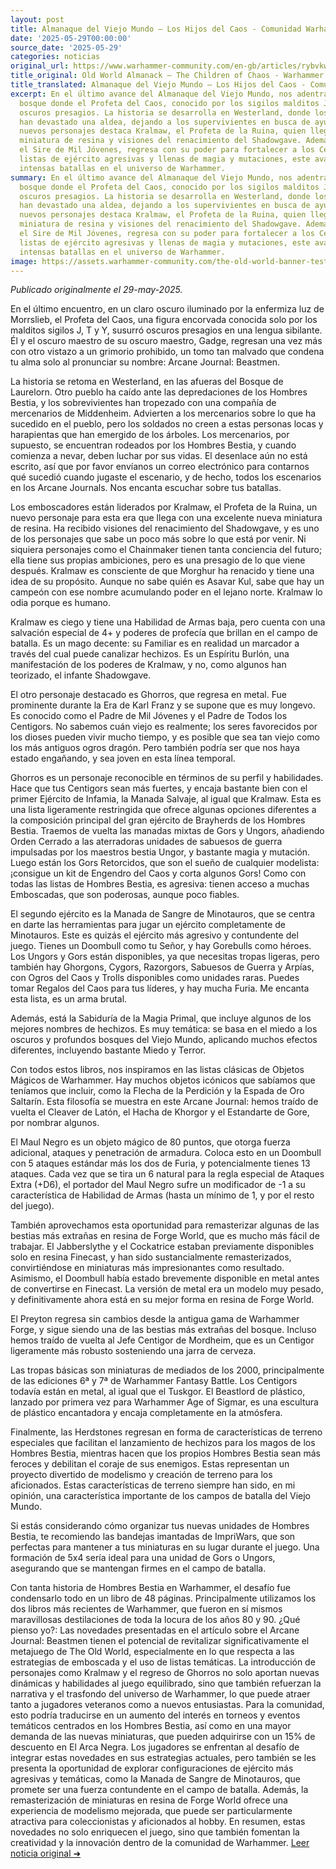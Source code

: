```yaml
---
layout: post
title: Almanaque del Viejo Mundo – Los Hijos del Caos - Comunidad Warhammer
date: '2025-05-29T00:00:00'
source_date: '2025-05-29'
categories: noticias
original_url: https://www.warhammer-community.com/en-gb/articles/rybvkwfs/old-world-almanack-the-children-of-chaos/
title_original: Old World Almanack – The Children of Chaos - Warhammer Community
title_translated: Almanaque del Viejo Mundo – Los Hijos del Caos - Comunidad Warhammer
excerpt: En el último avance del Almanaque del Viejo Mundo, nos adentramos en un oscuro
  bosque donde el Profeta del Caos, conocido por los sigilos malditos J, T y Y, revela
  oscuros presagios. La historia se desarrolla en Westerland, donde los hombres bestia
  han devastado una aldea, dejando a los supervivientes en busca de ayuda. Entre los
  nuevos personajes destaca Kralmaw, el Profeta de la Ruina, quien llega con una impresionante
  miniatura de resina y visiones del renacimiento del Shadowgave. Además, Ghorros,
  el Sire de Mil Jóvenes, regresa con su poder para fortalecer a los Centigors. Con
  listas de ejército agresivas y llenas de magia y mutaciones, este avance promete
  intensas batallas en el universo de Warhammer.
summary: En el último avance del Almanaque del Viejo Mundo, nos adentramos en un oscuro
  bosque donde el Profeta del Caos, conocido por los sigilos malditos J, T y Y, revela
  oscuros presagios. La historia se desarrolla en Westerland, donde los hombres bestia
  han devastado una aldea, dejando a los supervivientes en busca de ayuda. Entre los
  nuevos personajes destaca Kralmaw, el Profeta de la Ruina, quien llega con una impresionante
  miniatura de resina y visiones del renacimiento del Shadowgave. Además, Ghorros,
  el Sire de Mil Jóvenes, regresa con su poder para fortalecer a los Centigors. Con
  listas de ejército agresivas y llenas de magia y mutaciones, este avance promete
  intensas batallas en el universo de Warhammer.
image: https://assets.warhammer-community.com/the-old-world-banner-test.jpg
---
```


*Publicado originalmente el 29-may-2025.*

En el último encuentro, en un claro oscuro iluminado por la enfermiza luz de Morrslieb, el Profeta del Caos, una figura encorvada conocida solo por los malditos sigilos J, T y Y, susurró oscuros presagios en una lengua sibilante. Él y el oscuro maestro de su oscuro maestro, Gadge, regresan una vez más con otro vistazo a un grimorio prohibido, un tomo tan malvado que condena tu alma solo al pronunciar su nombre: Arcane Journal: Beastmen.

La historia se retoma en Westerland, en las afueras del Bosque de Laurelorn. Otro pueblo ha caído ante las depredaciones de los Hombres Bestia, y los sobrevivientes han tropezado con una compañía de mercenarios de Middenheim. Advierten a los mercenarios sobre lo que ha sucedido en el pueblo, pero los soldados no creen a estas personas locas y harapientas que han emergido de los árboles. Los mercenarios, por supuesto, se encuentran rodeados por los Hombres Bestia, y cuando comienza a nevar, deben luchar por sus vidas. El desenlace aún no está escrito, así que por favor envíanos un correo electrónico para contarnos qué sucedió cuando jugaste el escenario, y de hecho, todos los escenarios en los Arcane Journals. Nos encanta escuchar sobre tus batallas.

Los emboscadores están liderados por Kralmaw, el Profeta de la Ruina, un nuevo personaje para esta era que llega con una excelente nueva miniatura de resina. Ha recibido visiones del renacimiento del Shadowgave, y es uno de los personajes que sabe un poco más sobre lo que está por venir. Ni siquiera personajes como el Chainmaker tienen tanta conciencia del futuro; ella tiene sus propias ambiciones, pero es una presagio de lo que viene después. Kralmaw es consciente de que Morghur ha renacido y tiene una idea de su propósito. Aunque no sabe quién es Asavar Kul, sabe que hay un campeón con ese nombre acumulando poder en el lejano norte. Kralmaw lo odia porque es humano.

Kralmaw es ciego y tiene una Habilidad de Armas baja, pero cuenta con una salvación especial de 4+ y poderes de profecía que brillan en el campo de batalla. Es un mago decente: su Familiar es en realidad un marcador a través del cual puede canalizar hechizos. Es un Espíritu Burlón, una manifestación de los poderes de Kralmaw, y no, como algunos han teorizado, el infante Shadowgave.

El otro personaje destacado es Ghorros, que regresa en metal. Fue prominente durante la Era de Karl Franz y se supone que es muy longevo. Es conocido como el Padre de Mil Jóvenes y el Padre de Todos los Centigors. No sabemos cuán viejo es realmente; los seres favorecidos por los dioses pueden vivir mucho tiempo, y es posible que sea tan viejo como los más antiguos ogros dragón. Pero también podría ser que nos haya estado engañando, y sea joven en esta línea temporal.

Ghorros es un personaje reconocible en términos de su perfil y habilidades. Hace que tus Centigors sean más fuertes, y encaja bastante bien con el primer Ejército de Infamia, la Manada Salvaje, al igual que Kralmaw. Esta es una lista ligeramente restringida que ofrece algunas opciones diferentes a la composición principal del gran ejército de Brayherds de los Hombres Bestia. Traemos de vuelta las manadas mixtas de Gors y Ungors, añadiendo Orden Cerrado a las aterradoras unidades de sabuesos de guerra impulsadas por los maestros bestia Ungor, y bastante magia y mutación. Luego están los Gors Retorcidos, que son el sueño de cualquier modelista: ¡consigue un kit de Engendro del Caos y corta algunos Gors! Como con todas las listas de Hombres Bestia, es agresiva: tienen acceso a muchas Emboscadas, que son poderosas, aunque poco fiables.

El segundo ejército es la Manada de Sangre de Minotauros, que se centra en darte las herramientas para jugar un ejército completamente de Minotauros. Este es quizás el ejército más agresivo y contundente del juego. Tienes un Doombull como tu Señor, y hay Gorebulls como héroes. Los Ungors y Gors están disponibles, ya que necesitas tropas ligeras, pero también hay Ghorgons, Cygors, Razorgors, Sabuesos de Guerra y Arpías, con Ogros del Caos y Trolls disponibles como unidades raras. Puedes tomar Regalos del Caos para tus líderes, y hay mucha Furia. Me encanta esta lista, es un arma brutal.

Además, está la Sabiduría de la Magia Primal, que incluye algunos de los mejores nombres de hechizos. Es muy temática: se basa en el miedo a los oscuros y profundos bosques del Viejo Mundo, aplicando muchos efectos diferentes, incluyendo bastante Miedo y Terror.

Con todos estos libros, nos inspiramos en las listas clásicas de Objetos Mágicos de Warhammer. Hay muchos objetos icónicos que sabíamos que teníamos que incluir, como la Flecha de la Perdición y la Espada de Oro Saltarín. Esta filosofía se muestra en este Arcane Journal: hemos traído de vuelta el Cleaver de Latón, el Hacha de Khorgor y el Estandarte de Gore, por nombrar algunos.

El Maul Negro es un objeto mágico de 80 puntos, que otorga fuerza adicional, ataques y penetración de armadura. Coloca esto en un Doombull con 5 ataques estándar más los dos de Furia, y potencialmente tienes 13 ataques. Cada vez que se tira un 6 natural para la regla especial de Ataques Extra (+D6), el portador del Maul Negro sufre un modificador de -1 a su característica de Habilidad de Armas (hasta un mínimo de 1, y por el resto del juego).

También aprovechamos esta oportunidad para remasterizar algunas de las bestias más extrañas en resina de Forge World, que es mucho más fácil de trabajar. El Jabberslythe y el Cockatrice estaban previamente disponibles solo en resina Finecast, y han sido sustancialmente remasterizados, convirtiéndose en miniaturas más impresionantes como resultado. Asimismo, el Doombull había estado brevemente disponible en metal antes de convertirse en Finecast. La versión de metal era un modelo muy pesado, y definitivamente ahora está en su mejor forma en resina de Forge World.

El Preyton regresa sin cambios desde la antigua gama de Warhammer Forge, y sigue siendo una de las bestias más extrañas del bosque. Incluso hemos traído de vuelta al Jefe Centigor de Mordheim, que es un Centigor ligeramente más robusto sosteniendo una jarra de cerveza.

Las tropas básicas son miniaturas de mediados de los 2000, principalmente de las ediciones 6ª y 7ª de Warhammer Fantasy Battle. Los Centigors todavía están en metal, al igual que el Tuskgor. El Beastlord de plástico, lanzado por primera vez para Warhammer Age of Sigmar, es una escultura de plástico encantadora y encaja completamente en la atmósfera.

Finalmente, las Herdstones regresan en forma de características de terreno especiales que facilitan el lanzamiento de hechizos para los magos de los Hombres Bestia, mientras hacen que los propios Hombres Bestia sean más feroces y debilitan el coraje de sus enemigos. Estas representan un proyecto divertido de modelismo y creación de terreno para los aficionados. Estas características de terreno siempre han sido, en mi opinión, una característica importante de los campos de batalla del Viejo Mundo.

Si estás considerando cómo organizar tus nuevas unidades de Hombres Bestia, te recomiendo las bandejas imantadas de ImpriWars, que son perfectas para mantener a tus miniaturas en su lugar durante el juego. Una formación de 5x4 sería ideal para una unidad de Gors o Ungors, asegurando que se mantengan firmes en el campo de batalla.

Con tanta historia de Hombres Bestia en Warhammer, el desafío fue condensarlo todo en un libro de 48 páginas. Principalmente utilizamos los dos libros más recientes de Warhammer, que fueron en sí mismos maravillosas destilaciones de toda la locura de los años 80 y 90.
¿Qué pienso yo?: Las novedades presentadas en el artículo sobre el Arcane Journal: Beastmen tienen el potencial de revitalizar significativamente el metajuego de The Old World, especialmente en lo que respecta a las estrategias de emboscada y el uso de listas temáticas. La introducción de personajes como Kralmaw y el regreso de Ghorros no solo aportan nuevas dinámicas y habilidades al juego equilibrado, sino que también refuerzan la narrativa y el trasfondo del universo de Warhammer, lo que puede atraer tanto a jugadores veteranos como a nuevos entusiastas. Para la comunidad, esto podría traducirse en un aumento del interés en torneos y eventos temáticos centrados en los Hombres Bestia, así como en una mayor demanda de las nuevas miniaturas, que pueden adquirirse con un 15% de descuento en El Arca Negra. Los jugadores se enfrentan al desafío de integrar estas novedades en sus estrategias actuales, pero también se les presenta la oportunidad de explorar configuraciones de ejército más agresivas y temáticas, como la Manada de Sangre de Minotauros, que promete ser una fuerza contundente en el campo de batalla. Además, la remasterización de miniaturas en resina de Forge World ofrece una experiencia de modelismo mejorada, que puede ser particularmente atractiva para coleccionistas y aficionados al hobby. En resumen, estas novedades no solo enriquecen el juego, sino que también fomentan la creatividad y la innovación dentro de la comunidad de Warhammer.
[Leer noticia original ➜](https://www.warhammer-community.com/en-gb/articles/rybvkwfs/old-world-almanack-the-children-of-chaos/)